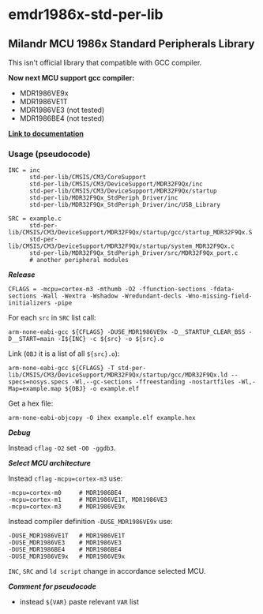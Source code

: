 # emdr1986x-std-per-lib
## Milandr MCU 1986x Standard Peripherals Library

This isn't official library that compatible with GCC compiler.

**Now next MCU support gcc compiler:**
- MDR1986VE9x
- MDR1986VE1T
- MDR1986VE3 (not tested)
- MDR1986BE4 (not tested)

[**Link to documentation**](https://github.com/eldarkg/emdr1986x-std-per-lib-doc)

### Usage (pseudocode)
```
INC = inc
      std-per-lib/CMSIS/CM3/CoreSupport
      std-per-lib/CMSIS/CM3/DeviceSupport/MDR32F9Qx/inc
      std-per-lib/CMSIS/CM3/DeviceSupport/MDR32F9Qx/startup
      std-per-lib/MDR32F9Qx_StdPeriph_Driver/inc
      std-per-lib/MDR32F9Qx_StdPeriph_Driver/inc/USB_Library
```
```
SRC = example.c
      std-per-lib/CMSIS/CM3/DeviceSupport/MDR32F9Qx/startup/gcc/startup_MDR32F9Qx.S
      std-per-lib/CMSIS/CM3/DeviceSupport/MDR32F9Qx/startup/system_MDR32F9Qx.c
      std-per-lib/MDR32F9Qx_StdPeriph_Driver/src/MDR32F9Qx_port.c
      # another peripheral modules
```
***Release***
```
CFLAGS = -mcpu=cortex-m3 -mthumb -O2 -ffunction-sections -fdata-sections -Wall -Wextra -Wshadow -Wredundant-decls -Wno-missing-field-initializers -pipe
```
For each `src` in `SRC` list call:
```
arm-none-eabi-gcc ${CFLAGS} -DUSE_MDR1986VE9x -D__STARTUP_CLEAR_BSS -D__START=main -I${INC} -c ${src} -o ${src}.o
```
Link (`OBJ` it is a list of all `${src}.o`):
```
arm-none-eabi-gcc ${CFLAGS} -T std-per-lib/CMSIS/CM3/DeviceSupport/MDR32F9Qx/startup/gcc/MDR32F9Qx.ld --specs=nosys.specs -Wl,--gc-sections -ffreestanding -nostartfiles -Wl,-Map=example.map ${OBJ} -o example.elf
```
Get a hex file:
```
arm-none-eabi-objcopy -O ihex example.elf example.hex
```
***Debug***

Instead `cflag` `-O2` set `-O0 -ggdb3`.

***Select MCU architecture***

Instead `cflag` `-mcpu=cortex-m3` use:
```
-mcpu=cortex-m0     # MDR1986BE4
-mcpu=cortex-m1     # MDR1986VE1T, MDR1986VE3
-mcpu=cortex-m3     # MDR1986VE9x
```
Instead compiler definition `-DUSE_MDR1986VE9x` use:
```
-DUSE_MDR1986VE1T   # MDR1986VE1T
-DUSE_MDR1986VE3    # MDR1986VE3
-DUSE_MDR1986BE4    # MDR1986BE4
-DUSE_MDR1986VE9x   # MDR1986VE9x
```
`INC`, `SRC` and `ld script` change in accordance selected MCU.

***Comment for pseudocode***
- instead `${VAR}` paste relevant `VAR` list
